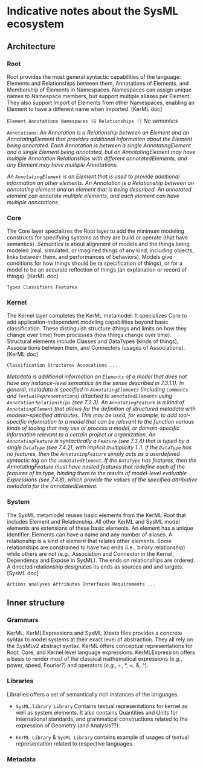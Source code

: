 # Indicative notes about the SysML ecosystem

## Architecture

### Root

Root provides the most general syntactic capabilities of the language: Elements and Relationships between them,
Annotations of Elements, and Membership of Elements in Namespaces. Namespaces can assign unique names to
Namespace members, but support multiple aliases per Element. They also support Import of Elements from other
Namespaces, enabling an Element to have a different name when imported. [KerML doc]

`Element Annotations Namespaces (& Relationships !)`
*No semantics*

`Annotations`: *An Annotation is a Relationship between an Element and an AnnotatingElement that provides additional information about the Element being annotated. Each Annotation is between a single AnnotatingElement and a single Element being annotated, but an AnnotatingElement may have multiple Annotation Relationships with different annotatedElements, and any Element may have multiple Annotations.*

*An `AnnotatingElement` is an Element that is used to provide additional information on other elements. An
Annotation is a Relationship between an annotating element and an element that is being described. An annotated
element can annotate multiple elements, and each element can have multiple annotations.*

### Core

The Core layer specializes the Root layer to add the minimum modeling constructs for specifying systems as they
are build or operate (that have semantics). *Semantics* is about alignment of models and the things being modeled
(real, simulated, or imagined things of any kind, including objects, links between them, and performances of
behaviors). Models give conditions for how things should be (a specification of things), or for a model to be an
accurate reflection of things (an explanation or record of things). [KerML doc]

`Types Classifiers Features`

### Kernel

The Kernel layer completes the KerML metamodel. It specializes Core to add application-independent modeling
capabilities beyond basic classification. These distinguish structure (things and limits on how they change over time)
from processes (how things change over time). Structural elements include Classes and DataTypes (kinds of things),
Associa    tions between them, and Connectors (usages of Associations). [KerML doc]

`Classification Structures Assocations ...`

*Metadata is additional information on `Elements` of a model that does not have any instance-level semantics (in the sense described in 7.3.1.1). In general, metadata is specified in `AnnotatingElements` (including `Comments` and `TextualRepresentations`) attached to `annotatedElements` using `Annotation` `Relationships` (see 7.2.3). An `AnnotatingFeature` is a kind of `AnnotatingElement` that allows for the definition of structured metadata with modeler-specified attributes. This may be used, for example, to add tool-specific information to a model that can be relevant to the function various kinds of tooling that may use or process a model, or domain-specific information relevant to a certain project or organization. An `AnnotatingFeature` is syntactically a `Feature` (see 7.3.4) that is typed by a single `DataType` (see 7.4.2), with implicit multiplicity 1..1. If the `DataType` has no features, then the `AnnotatingFeature` simply acts as a userdefined syntactic tag on the `annotatedElement`. If the `DataType` has features, then the AnnotatingFeature must have nested features that redefine each of the features of its type, binding them to the results of model-level evaluable Expressions (see 7.4.8), which provide the values of the specified attributive metadata for the annotatedElement.*

### System

The SysML metamodel reuses basic elements from the KerML Root that includes Element and Relationship. All
other KerML and SysML model elements are extensions of these basic elements.
An element has a unique identifier. Elements can have a name and any number of aliases.
A relationship is a kind of element that relates other elements. Some relationships are constrained to have two ends
(i.e., binary relationship) while others are not (e.g., Association and Connector in the Kernel, Dependency and
Expose in SysML). The ends on relationships are ordered. A directed relationship designates its ends as sources and
and targets.  [SysML doc]

`Actions analyses Attributes Interfaces Requirements ...`

## Inner structure

### Grammars

KerML, KerMLExpressions and SysML Xtexts files provides a concrete syntax to model systems at their exact level of abstraction. They all rely on the SysMLv2 abstract syntax. KerML offers conceptual representations for Root, Core, and Kernel level language expressions. KerMLExpression offers a basis to render most of the classical mathematical expressions (*e.g.*, power, speed, Fourier?) and operators (*e.g.*, +, *, =, &, ^).

### Libraries

Libraries offers a set of semantically rich instances of the languages.

- `SysML.library Library` Contains textual representations for kernel as well as system elements. It also contains Quantities and Units for international standards, and grammatical constructions related to the expression of Geometry (and Analysis??).

- `KerML Library` & `SysML Library` contains example of usages of textual representation related to respective languages.

### Metadata
